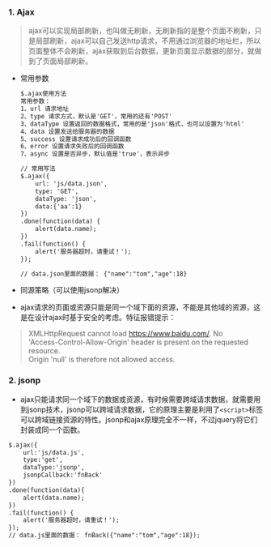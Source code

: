 ### 1. Ajax
> ajax可以实现局部刷新，也叫做无刷新，无刷新指的是整个页面不刷新，只是局部刷新，ajax可以自己发送http请求，不用通过浏览器的地址栏，所以页面整体不会刷新，ajax获取到后台数据，更新页面显示数据的部分，就做到了页面局部刷新。
- 常用参数
    ```html
    $.ajax使用方法
    常用参数：
    1、url 请求地址
    2、type 请求方式，默认是'GET'，常用的还有'POST'
    3、dataType 设置返回的数据格式，常用的是'json'格式，也可以设置为'html'
    4、data 设置发送给服务器的数据
    5、success 设置请求成功后的回调函数
    6、error 设置请求失败后的回调函数
    7、async 设置是否异步，默认值是'true'，表示异步
    ```
    
    ```html
    // 常用写法
    $.ajax({
        url: 'js/data.json',
        type: 'GET',
        dataType: 'json',
        data:{'aa':1}
    })
    .done(function(data) {
        alert(data.name);
    })
    .fail(function() {
        alert('服务器超时，请重试！');
    });

    // data.json里面的数据： {"name":"tom","age":18}
    ```
- 同源策略（可以使用jsonp解决）

- ajax请求的页面或资源只能是同一个域下面的资源，不能是其他域的资源，这是在设计ajax时基于安全的考虑。特征报错提示：

>XMLHttpRequest cannot load https://www.baidu.com/. No  
'Access-Control-Allow-Origin' header is present on the requested resource.  
Origin 'null' is therefore not allowed access.


### 2. jsonp
- ajax只能请求同一个域下的数据或资源，有时候需要跨域请求数据，就需要用到jsonp技术，jsonp可以跨域请求数据，它的原理主要是利用了`<script>`标签可以跨域链接资源的特性。jsonp和ajax原理完全不一样，不过jquery将它们封装成同一个函数。

```html
$.ajax({
    url:'js/data.js',
    type:'get',
    dataType:'jsonp',
    jsonpCallback:'fnBack'
})
.done(function(data){
    alert(data.name);
})
.fail(function() {
    alert('服务器超时，请重试！');
});
// data.js里面的数据： fnBack({"name":"tom","age":18});
```